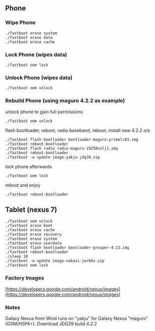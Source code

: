 ## Phone

### Wipe Phone

    ./fastboot erase system
    ./fastboot erase data
    ./fastboot erase cache
    
### Lock Phone (wipes data)

    ./fastboot oem lock
    
### Unlock Phone (wipes data)

    ./fastboot oem unlock
    
### Rebuild Phone (using maguro 4.2.2 as example)

unlock phone to gain full permissions

    ./fastboot oem unlock
    
flash bootloader, reboot, radio baseband, reboot, install new 4.2.2 o/s

    ./fastboot flash bootloader bootloader-maguro-primelc03.img
    ./fastboot reboot-bootloader
    ./fastboot flash radio radio-maguro-i9250xxlj1.img
    ./fastboot reboot-bootloader
    ./fastboot -w update image-yakju-jdq39.zip

lock phone afterwards

    ./fastboot oem lock

reboot and enjoy

    ./fastboot reboot-bootloader

## Tablet (nexus 7)

    ./fastboot oem unlock
    ./fastboot erase boot
    ./fastboot erase cache
    ./fastboot erase recovery
    ./fastboot erase system
    ./fastboot erase userdata
    ./fastboot flash bootloader bootloader-grouper-4.23.img
    ./fastboot reboot-bootloader 
    ./sleep 10
    ./fastboot -w update image-nakasi-jwr66v.zip
    ./fastboot oem lock

### Factory Images

[https://developers.google.com/android/nexus/images](https://developers.google.com/android/nexus/images)

### Notes

Galaxy Nexus from Wind runs on "yakju" for Galaxy Nexus "maguro" (GSM/HSPA+). Download JDQ39 build 4.2.2
